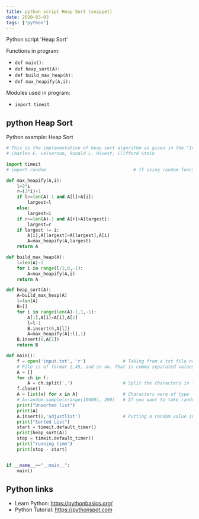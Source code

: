 ```yaml
---
title: python script Heap Sort (snippet)
date: 2020-03-03
tags: ["python"]
---
```

Python script 'Heap Sort'

Functions in program: 
* `def main():`
* `def heap_sort(A):`
* `def build_max_heap(A):`
* `def max_heapify(A,i):`

Modules used in program: 
* `import timeit`

## python Heap Sort

Python example: Heap Sort

```python
# This is the implementation of heap sort algorithm as given in the "Introduction To Algorithms" Thomas H. Cormen,
# Charles E. Leiserson, Ronald L. Rivest, Clifford Stein

import timeit
# import random                                 # If using random function for input

def max_heapify(A,i):
    l=2*i
    r=(2*i)+1
    if l<=len(A)-1 and A[l]>A[i]:
        largest=l
    else:
        largest=i
    if r<=len(A)-1 and A[r]>A[largest]:
        largest=r
    if largest != i:
        A[i],A[largest]=A[largest],A[i]
        A=max_heapify(A,largest)
    return A

def build_max_heap(A):
    l=len(A)-1
    for i in range(l/2,0,-1):
        A=max_heapify(A,i)
    return A

def heap_sort(A):
    A=build_max_heap(A)
    l=len(A)
    B=[]
    for i in range(len(A)-1,1,-1):
        A[1],A[i]=A[i],A[1]
        l=l-1
        B.insert(0,A[l])
        A=max_heapify(A[:l],1)
    B.insert(0,A[1])
    return B

def main():
    f = open('input.txt', 'r')              # Taking from a txt file named input
    # File is of format 2,45, and so on. That is comma separated values
    A = []
    for ch in f:
        A = ch.split(',')                   # Split the characters in file
    f.close()
    A = [int(x) for x in A]                 # Characters were of type 'string', converting them to 'int'
    # A=random.sample(xrange(10000), 200)   # If you want to take random input. 200 tells the size of array.
    print("Unsorted list")
    print(A)
    A.insert(0,'adjustlist')                # Putting a random value in A[0] of array, just to make other loops easy
    print("Sorted List")
    start = timeit.default_timer()
    print(heap_sort(A))
    stop = timeit.default_timer()
    print("running time")
    print(stop - start)


if __name__=="__main__":
    main()

```

## Python links

- Learn Python: https://pythonbasics.org/
- Python Tutorial: https://pythonspot.com
